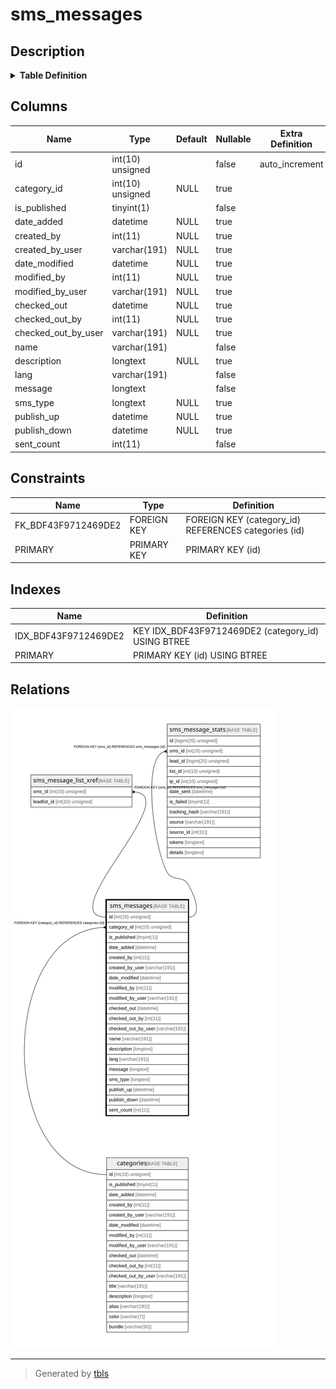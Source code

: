 # sms_messages

## Description

<details>
<summary><strong>Table Definition</strong></summary>

```sql
CREATE TABLE `sms_messages` (
  `id` int(10) unsigned NOT NULL AUTO_INCREMENT,
  `category_id` int(10) unsigned DEFAULT NULL,
  `is_published` tinyint(1) NOT NULL,
  `date_added` datetime DEFAULT NULL,
  `created_by` int(11) DEFAULT NULL,
  `created_by_user` varchar(191) COLLATE utf8mb4_unicode_ci DEFAULT NULL,
  `date_modified` datetime DEFAULT NULL,
  `modified_by` int(11) DEFAULT NULL,
  `modified_by_user` varchar(191) COLLATE utf8mb4_unicode_ci DEFAULT NULL,
  `checked_out` datetime DEFAULT NULL,
  `checked_out_by` int(11) DEFAULT NULL,
  `checked_out_by_user` varchar(191) COLLATE utf8mb4_unicode_ci DEFAULT NULL,
  `name` varchar(191) COLLATE utf8mb4_unicode_ci NOT NULL,
  `description` longtext COLLATE utf8mb4_unicode_ci DEFAULT NULL,
  `lang` varchar(191) COLLATE utf8mb4_unicode_ci NOT NULL,
  `message` longtext COLLATE utf8mb4_unicode_ci NOT NULL,
  `sms_type` longtext COLLATE utf8mb4_unicode_ci DEFAULT NULL,
  `publish_up` datetime DEFAULT NULL,
  `publish_down` datetime DEFAULT NULL,
  `sent_count` int(11) NOT NULL,
  PRIMARY KEY (`id`),
  KEY `IDX_BDF43F9712469DE2` (`category_id`),
  CONSTRAINT `FK_BDF43F9712469DE2` FOREIGN KEY (`category_id`) REFERENCES `categories` (`id`) ON DELETE SET NULL
) ENGINE=InnoDB DEFAULT CHARSET=utf8mb4 COLLATE=utf8mb4_unicode_ci ROW_FORMAT=DYNAMIC
```

</details>

## Columns

| Name | Type | Default | Nullable | Extra Definition | Children | Parents | Comment |
| ---- | ---- | ------- | -------- | --------------- | -------- | ------- | ------- |
| id | int(10) unsigned |  | false | auto_increment | [sms_message_list_xref](sms_message_list_xref.md) [sms_message_stats](sms_message_stats.md) |  |  |
| category_id | int(10) unsigned | NULL | true |  |  | [categories](categories.md) |  |
| is_published | tinyint(1) |  | false |  |  |  |  |
| date_added | datetime | NULL | true |  |  |  |  |
| created_by | int(11) | NULL | true |  |  |  |  |
| created_by_user | varchar(191) | NULL | true |  |  |  |  |
| date_modified | datetime | NULL | true |  |  |  |  |
| modified_by | int(11) | NULL | true |  |  |  |  |
| modified_by_user | varchar(191) | NULL | true |  |  |  |  |
| checked_out | datetime | NULL | true |  |  |  |  |
| checked_out_by | int(11) | NULL | true |  |  |  |  |
| checked_out_by_user | varchar(191) | NULL | true |  |  |  |  |
| name | varchar(191) |  | false |  |  |  |  |
| description | longtext | NULL | true |  |  |  |  |
| lang | varchar(191) |  | false |  |  |  |  |
| message | longtext |  | false |  |  |  |  |
| sms_type | longtext | NULL | true |  |  |  |  |
| publish_up | datetime | NULL | true |  |  |  |  |
| publish_down | datetime | NULL | true |  |  |  |  |
| sent_count | int(11) |  | false |  |  |  |  |

## Constraints

| Name | Type | Definition |
| ---- | ---- | ---------- |
| FK_BDF43F9712469DE2 | FOREIGN KEY | FOREIGN KEY (category_id) REFERENCES categories (id) |
| PRIMARY | PRIMARY KEY | PRIMARY KEY (id) |

## Indexes

| Name | Definition |
| ---- | ---------- |
| IDX_BDF43F9712469DE2 | KEY IDX_BDF43F9712469DE2 (category_id) USING BTREE |
| PRIMARY | PRIMARY KEY (id) USING BTREE |

## Relations

![er](sms_messages.svg)

---

> Generated by [tbls](https://github.com/k1LoW/tbls)
